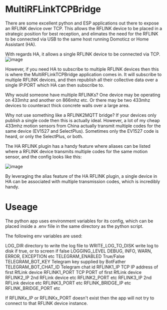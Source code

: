 # MultiRFLinkTCPBridge

There are some excellent python and ESP applications out there to expose an RFLINK device over TCP. This allows the RFLINK device to be placed in a strategic position for best reception, and elimates the need for the RFLINK to be connected via USB to the same host running Domoticz or Home Assistant (HA).

With regards HA, it allows a single RFLINK device to be connected via TCP. 
![image](https://user-images.githubusercontent.com/31904545/130103762-0d4e4ac0-179a-43c0-bb66-57e5a8df2b52.png)


However, if you need HA to subscribe to multiple RFLINK devices then this is where the MultiRFLinkTCPBridge application comes in. It will subscribe to multiple RFLINK devices, and then republish all their collective data over a single IP:PORT which HA can then subscribe to. 

Why would someone have multiple RFLINKs? One device may be operating on 433mhz and another on 866mhz etc. Or there may be two 433mhz devices to counteract thick concrete walls over a large area. 

Why not use something like a RFLINK2MQTT bridge? If your devices only publish a single code then this is actually ideal. However, a lot of my cheap 433mhz motion sensors from China actually transmit multiple codes for the same device (EV1527 and SelectPlus). Sometimes only the EV1527 code is heard, or only the SelectPlus, or both.

The HA RFLINK plugin has a handy feature where aliases can be listed where a RFLINK device transmits multiple codes for the same motion sensor, and the config looks like this:

![image](https://user-images.githubusercontent.com/31904545/130104129-11fe6ef9-74af-47a4-b8f4-b37d147fc588.png)

By leveraging the alias feature of the HA RFLINK plugin, a single device in HA can be associated with multiple transmission codes, which is incredibly handy.


# Useage

The python app uses environment variables for its config, which can be placed inside a .env fiile in the same directory as the python script.

The following env variables are used:

LOG_DIR                    directory to write the log file to 
WRITE_LOG_TO_DISK          write log to disk if true, or to screen if false
LOGGING_LEVEL              DEBUG, INFO, WARN, ERROR, EXCEPTION etc
TELEGRAM_ENABLED           True/False
TELEGRAM_BOT_KEY           Telegram key supplied by BotFather
TELEGRAM_BOT_CHAT_ID       Telegram chat id
RFLINK1_IP                 TCP IP address of first RfLink device
RFLINK1_PORT               TCP PORT of first RfLink device
RFLINK2_IP                 2nd RFLink device etc
RFLINK2_PORT               etc
RFLINK3_IP                 2nd RFLink device etc
RFLINK3_PORT               etc
RFLINK_BRIDGE_IP           etc
RFLINK_BRIDGE_PORT         etc


If RFLINKx_IP or RFLINKx_PORT doesn't exist then the app will not try to connect to that RFLINK device instance.

